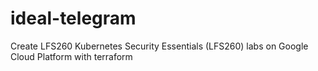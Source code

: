 # ideal-telegram
Create LFS260 Kubernetes Security Essentials (LFS260) labs on Google Cloud Platform with terraform
